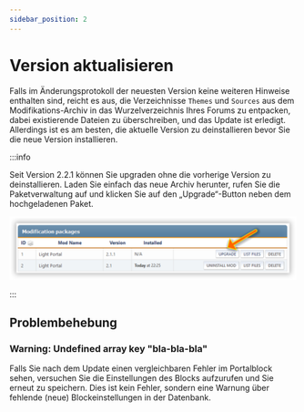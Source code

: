 ```yaml
---
sidebar_position: 2
---
```


# Version aktualisieren
Falls im Änderungsprotokoll der neuesten Version keine weiteren Hinweise enthalten sind, reicht es aus, die Verzeichnisse `Themes` und `Sources` aus dem Modifikations-Archiv in das Wurzelverzeichnis Ihres Forums zu entpacken, dabei existierende Dateien zu überschreiben, und das Update ist erledigt. Allerdings ist es am besten, die aktuelle Version zu deinstallieren bevor Sie die neue Version installieren.

:::info

Seit Version 2.2.1 können Sie upgraden ohne die vorherige Version zu deinstallieren. Laden Sie einfach das neue Archiv herunter, rufen Sie die Paketverwaltung auf und klicken Sie auf den „Upgrade“-Button neben dem hochgeladenen Paket.

![Aktualisieren](upgrade.png)

:::

## Problembehebung

### Warning: Undefined array key "bla-bla-bla"
Falls Sie nach dem Update einen vergleichbaren Fehler im Portalblock sehen, versuchen Sie die Einstellungen des Blocks aufzurufen und Sie erneut zu speichern. Dies ist kein Fehler, sondern eine Warnung über fehlende (neue) Blockeinstellungen in der Datenbank.
